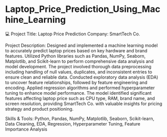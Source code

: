 # Laptop_Price_Prediction_Using_Machine_Learning
💻 Project Title: Laptop Price Prediction
Company: SmartTech Co.

Project Description:
Designed and implemented a machine learning model to accurately predict laptop prices based on key hardware and brand features. Utilized Python libraries such as Pandas, NumPy, Seaborn, Matplotlib, and Scikit-learn to perform comprehensive data analysis and model development. The project involved thorough data preprocessing including handling of null values, duplicates, and inconsistent entries to ensure clean and reliable data. Conducted exploratory data analysis (EDA) to uncover feature relationships, followed by feature engineering and encoding. Applied regression algorithms and performed hyperparameter tuning to enhance model performance.
The model identified significant features affecting laptop price such as CPU type, RAM, brand name, and screen resolution, providing SmartTech Co. with valuable insights for pricing strategy and product positioning.

Skills & Tools: Python, Pandas, NumPy, Matplotlib, Seaborn, Scikit-learn, Data Cleaning, EDA, Regression, Hyperparameter Tuning, Feature Importance Analysis


